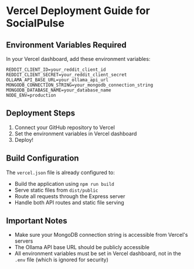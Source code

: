 # Vercel Deployment Guide for SocialPulse

## Environment Variables Required

In your Vercel dashboard, add these environment variables:

```
REDDIT_CLIENT_ID=your_reddit_client_id
REDDIT_CLIENT_SECRET=your_reddit_client_secret
OLLAMA_API_BASE_URL=your_ollama_api_url
MONGODB_CONNECTION_STRING=your_mongodb_connection_string
MONGODB_DATABASE_NAME=your_database_name
NODE_ENV=production
```

## Deployment Steps

1. Connect your GitHub repository to Vercel
2. Set the environment variables in Vercel dashboard
3. Deploy!

## Build Configuration

The `vercel.json` file is already configured to:
- Build the application using `npm run build`
- Serve static files from `dist/public`
- Route all requests through the Express server
- Handle both API routes and static file serving

## Important Notes

- Make sure your MongoDB connection string is accessible from Vercel's servers
- The Ollama API base URL should be publicly accessible
- All environment variables must be set in Vercel dashboard, not in the `.env` file (which is ignored for security)
